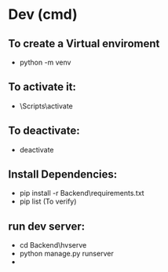 # Dev (cmd)

## To create a Virtual enviroment

- python -m venv <Name>

## To activate it:

- <name>\Scripts\activate

## To deactivate:

- deactivate

## Install Dependencies:

- pip install -r Backend\requirements.txt
- pip list (To verify)

## run dev server:

- cd Backend\hvserve
- python manage.py runserver
- 